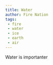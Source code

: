 ```yaml
---
title: Water
author: Fire Nation
tags: 
 - fire
 - water
 - ice
 - earth
 - air
---
```


Water is importanter